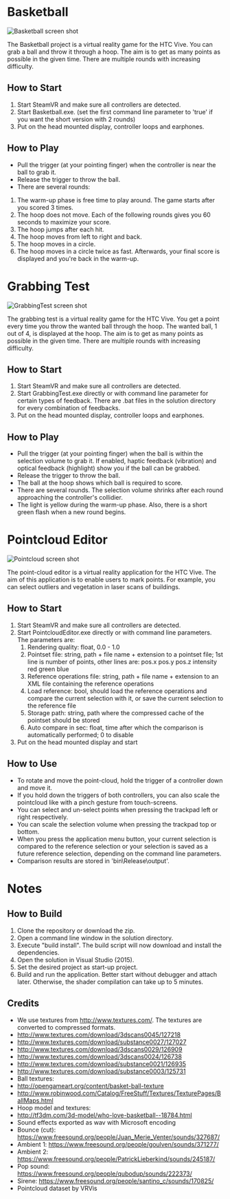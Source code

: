 Basketball
==========

![Basketball screen shot](Basketball.png "Basketball screen shot")

The Basketball project is a virtual reality game for the HTC Vive. You can grab a ball and throw it through a hoop. The aim is to get as many points as possible in the given time. There are multiple rounds with increasing difficulty.

How to Start
------------

 1. Start SteamVR and make sure all controllers are detected.
 2. Start Basketball.exe. (set the first command line parameter to 'true' if you want the short version with 2 rounds)
 3. Put on the head mounted display, controller loops and earphones.

How to Play
------------

 * Pull the trigger (at your pointing finger) when the controller is near the ball to grab it.
 * Release the trigger to throw the ball.
 * There are several rounds:
  1. The warm-up phase is free time to play around. The game starts after you scored 3 times.
  2. The hoop does not move. Each of the following rounds gives you 60 seconds to maximize your score. 
  3. The hoop jumps after each hit.
  4. The hoop moves from left to right and back.
  5. The hoop moves in a circle.
  6. The hoop moves in a circle twice as fast. Afterwards, your final score is displayed and you're back in the warm-up.

Grabbing Test
==========

![GrabbingTest screen shot](GrabbingTest.png "GrabbingTest screen shot")

The grabbing test is a virtual reality game for the HTC Vive. You get a point every time you throw the wanted ball through the hoop. The wanted ball, 1 out of 4, is displayed at the hoop. The aim is to get as many points as possible in the given time. There are multiple rounds with increasing difficulty.

How to Start
------------

 1. Start SteamVR and make sure all controllers are detected.
 2. Start GrabbingTest.exe directly or with command line parameter for certain types of feedback. There are .bat files in the solution directory for every combination of feedbacks.
 3. Put on the head mounted display, controller loops and earphones.

How to Play
------------

 * Pull the trigger (at your pointing finger) when the ball is within the selection volume to grab it. If enabled, haptic feedback (vibration) and optical feedback (highlight) show you if the ball can be grabbed.
 * Release the trigger to throw the ball.
 * The ball at the hoop shows which ball is required to score.
 * There are several rounds. The selection volume shrinks after each round approaching the controller's collidier.
 * The light is yellow during the warm-up phase. Also, there is a short green flash when a new round begins.

Pointcloud Editor
==========

![Pointcloud screen shot](Pointcloud.png "Pointcloud screen shot")

The point-cloud editor is a virtual reality application for the HTC Vive. The aim of this application is to enable users to mark points. For example, you can select outliers and vegetation in laser scans of buildings. 


How to Start
------------

 1. Start SteamVR and make sure all controllers are detected.
 2. Start PointcloudEditor.exe directly or with command line parameters. The parameters are:
    1. Rendering quality: float, 0.0 - 1.0
	2. Pointset file: string, path + file name + extension to a pointset file; 1st line is number of points, other lines are: pos.x pos.y pos.z intensity red green blue
	3. Reference operations file: string, path + file name + extension to an XML file containing the reference operations
	4. Load reference: bool, should load the reference operations and compare the current selection with it, or save the current selection to the reference file
	5. Storage path: string, path where the compressed cache of the pointset should be stored
	6. Auto compare in sec: float, time after which the comparison is automatically performed; 0 to disable
 3. Put on the head mounted display and start

How to Use
------------

 * To rotate and move the point-cloud, hold the trigger of a controller down and move it. 
 * If you hold down the triggers of both controllers, you can also scale the pointcloud like with a pinch gesture from touch-screens. 
 * You can select and un-select points when pressing the trackpad left or right respectively. 
 * You can scale the selection volume when pressing the trackpad top or bottom. 
 * When you press the application menu button, your current selection is compared to the reference selection or your selection is saved as a future reference selection, depending on the command line parameters.
 * Comparison results are stored in 'bin\Release\output\'.

Notes
==========

How to Build
------------

 1. Clone the repository or download the zip.
 2. Open a command line window in the solution directory.
 3. Execute "build install". The build script will now download and install the dependencies.
 4. Open the solution in Visual Studio (2015).
 5. Set the desired project as start-up project.
 6. Build and run the application. Better start without debugger and attach later. Otherwise, the shader compilation can take up to 5 minutes.

Credits
------------
 * We use textures from http://www.textures.com/. The textures are converted to compressed formats.
  * http://www.textures.com/download/3dscans0045/127218
  * http://www.textures.com/download/substance0027/127027
  * http://www.textures.com/download/3dscans0029/126909
  * http://www.textures.com/download/3dscans0024/126738
  * http://www.textures.com/download/substance0021/126935
  * http://www.textures.com/download/substance0003/125731
 * Ball textures:
  * http://opengameart.org/content/basket-ball-texture
  * http://www.robinwood.com/Catalog/FreeStuff/Textures/TexturePages/BallMaps.html
 * Hoop model and textures:
  * http://tf3dm.com/3d-model/who-love-basketball--18784.html
 * Sound effects exported as wav with Microsoft encoding
  * Bounce (cut): https://www.freesound.org/people/Juan_Merie_Venter/sounds/327687/
  * Ambient 1: https://www.freesound.org/people/goulven/sounds/371277/
  * Ambient 2: https://www.freesound.org/people/PatrickLieberkind/sounds/245187/
  * Pop sound: https://www.freesound.org/people/qubodup/sounds/222373/
  * Sirene: https://www.freesound.org/people/santino_c/sounds/170825/
 * Pointcloud dataset by VRVis